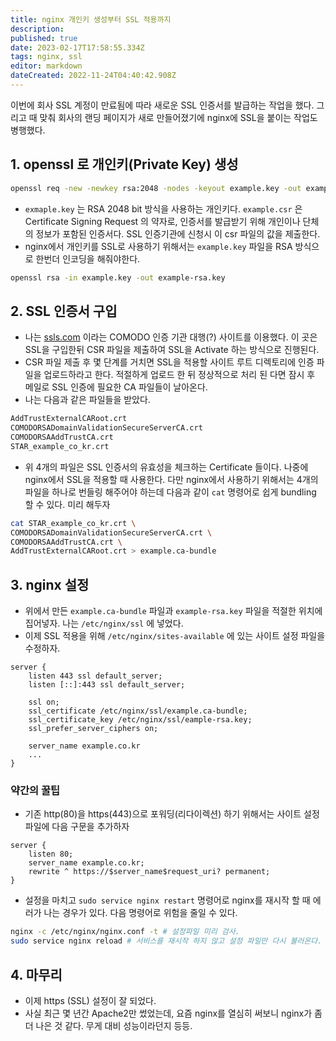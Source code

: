 ```yaml
---
title: nginx 개인키 생성부터 SSL 적용까지
description: 
published: true
date: 2023-02-17T17:58:55.334Z
tags: nginx, ssl
editor: markdown
dateCreated: 2022-11-24T04:40:42.908Z
---
```


이번에 회사 SSL 계정이 만료됨에 따라 새로운 SSL 인증서를 발급하는 작업을 했다. 그리고 때 맞춰 회사의 랜딩 페이지가 새로 만들어졌기에 nginx에 SSL을 붙이는 작업도 병행했다.

## 1. openssl 로 개인키(Private Key) 생성
```bash
openssl req -new -newkey rsa:2048 -nodes -keyout example.key -out example.csr
```
- `exmaple.key` 는 RSA 2048 bit 방식을 사용하는 개인키다.
`example.csr` 은 Certificate Signing Request 의 약자로, 인증서를 발급받기 위해 개인이나 단체의 정보가 포함된 인증서다. SSL 인증기관에 신청시 이 csr 파일의 값을 제출한다.
- nginx에서 개인키를 SSL로 사용하기 위해서는 `example.key` 파일을 RSA 방식으로 한번더 인코딩을 해줘야한다.
```bash
openssl rsa -in example.key -out example-rsa.key
```

## 2. SSL 인증서 구입
- 나는 [ssls.com](https://ssls.com) 이라는 COMODO 인증 기관 대행(?) 사이트를 이용했다. 이 곳은 SSL을 구입한뒤 CSR 파일을 제출하여 SSL을 Activate 하는 방식으로 진행된다.
- CSR 파일 제출 후 몇 단계를 거치면 SSL을 적용할 사이트 루트 디렉토리에 인증 파일을 업로드하라고 한다. 적절하게 업로드 한 뒤 정상적으로 처리 된 다면 잠시 후 메일로 SSL 인증에 필요한 CA 파일들이 날아온다.
- 나는 다음과 같은 파일들을 받았다.
```bash
AddTrustExternalCARoot.crt
COMODORSADomainValidationSecureServerCA.crt
COMODORSAAddTrustCA.crt
STAR_example_co_kr.crt
```
- 위 4개의 파일은 SSL 인증서의 유효성을 체크하는 Certificate 들이다. 나중에 nginx에서 SSL을 적용할 때 사용한다. 다만 nginx에서 사용하기 위해서는 4개의 파일을 하나로 번들링 해주어야 하는데 다음과 같이 `cat` 명령어로 쉽게 bundling 할 수 있다. 미리 해두자
```bash
cat STAR_example_co_kr.crt \
COMODORSADomainValidationSecureServerCA.crt \
COMODORSAAddTrustCA.crt \
AddTrustExternalCARoot.crt > example.ca-bundle
```

## 3. nginx 설정
- 위에서 만든 `example.ca-bundle` 파일과 `example-rsa.key` 파일을 적절한 위치에 집어넣자. 나는 `/etc/nginx/ssl` 에 넣었다.
- 이제 SSL 적용을 위해 `/etc/nginx/sites-available` 에 있는 사이트 설정 파일을 수정하자.
```nginx
server {
    listen 443 ssl default_server;
    listen [::]:443 ssl default_server;

    ssl on;
    ssl_certificate /etc/nginx/ssl/example.ca-bundle;
    ssl_certificate_key /etc/nginx/ssl/eample-rsa.key;
    ssl_prefer_server_ciphers on;

    server_name example.co.kr
    ...
}
```
### 약간의 꿀팁
  - 기존 http(80)을 https(443)으로 포워딩(리다이렉션) 하기 위해서는 사이트 설정 파일에 다음 구문을 추가하자
  ```nginx
  server {
      listen 80;
      server_name example.co.kr;
      rewrite ^ https://$server_name$request_uri? permanent;
  }
  ```
  - 설정을 마치고 `sudo service nginx restart` 명령어로 nginx를 재시작 할 때 에러가 나는 경우가 있다. 다음 명령어로 위험을 줄일 수 있다.
  ```bash
  nginx -c /etc/nginx/nginx.conf -t # 설정파일 미리 검사.
  sudo service nginx reload # 서비스를 재시작 하지 않고 설정 파일만 다시 불러온다. 설정이 잘못되더라도 서비스가 꺼지지 않는다.
  ```

## 4. 마무리
- 이제 https (SSL) 설정이 잘 되었다.
- 사실 최근 몇 년간 Apache2만 썼었는데, 요즘 nginx를 열심히 써보니 nginx가 좀 더 나은 것 같다. 무게 대비 성능이라던지 등등.
